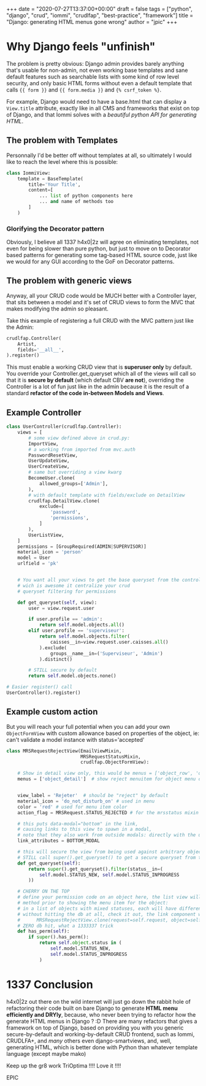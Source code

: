 +++
date = "2020-07-27T13:37:00+00:00"
draft = false
tags = ["python", "django", "crud", "iommi", "crudlfap", "best-practice", "framework"]
title = "Django: generating HTML menus gone wrong"
author = "jpic"
+++

# Why Django feels "unfinish"

The problem is pretty obvious: Django admin provides barely anything that's
usable for non-admin, not even working base templates and sane default features
such as searchable lists with some kind of row level security, and only basic
HTML forms without even a default template that calls `{{ form }}` and `{{
form.media }}` and `{% csrf_token %}`.

For example, Django would need to have a base.html that can display a
`View.title` attribute, exactly like in all CMS and frameworks that exist on
top of Django, and that Iommi solves with a *beautiful python API for
generating HTML*.

## The problem with Templates

Personnally I'd be better off without templates at all, so ultimately I would
like to reach the level where this is possible:

```python
class IommiView:
    template = BaseTemplate(
        title='Your Title',
        content=[
            ... list of python components here
            ... and name of methods too
        ]
    )
```

### Glorifying the Decorator pattern

Obviously, I believe all 1337 h4x0|2z will agree on eliminating templates, not
even for being slower than pure python, but just to move on to Decorator based
patterns for generating some tag-based HTML source code, just like we would for
any GUI according to the GoF on Decorator patterns.

## The problem with generic views

Anyway, all your CRUD code would be MUCH better with a Controller layer, that
sits between a model and it's set of CRUD views to form the MVC that makes
modifying the admin so pleasant.

Take this example of registering a full CRUD with the MVC pattern just like the
Admin:

```python
crudlfap.Controller(
    Artist,
    fields='__all__',
).register()
```

This must enable a working CRUD view that is **superuser only** by default. You
override your Controller.get_queryset which all of the views will call so that
it is **secure by default** (which default CBV **are not**), overriding the
Controller is a lot of fun just like in the admin because it is the result of a
standard **refactor of the code in-between Models and Views**.

## Example Controller

```python
class UserController(crudlfap.Controller):
    views = [
        # some view defined above in crud.py:
        ImportView,
        # a working from imported from mvc.auth
        PasswordResetView,
        UserUpdateView,
        UserCreateView,
        # same but overriding a view kwarg
        BecomeUser.clone(
            allowed_groups=['Admin'],
        ),
        # with default template with fields/exclude on DetailView
        crudlfap.DetailView.clone(
            exclude=[
                'password',
                'permissions',
            ]
        ),
        UserListView,
    ]
    permissions = [GroupRequired(ADMIN|SUPERVISOR)]
    material_icon = 'person'
    model = User
    urlfield = 'pk'


    # You want all your views to get the base queryset from the controller
    # wich is awesome it centralize your crud
    # queryset filtering for permissions

    def get_queryset(self, view):
        user = view.request.user

        if user.profile == 'admin':
            return self.model.objects.all()
        elif user.profile == 'superviseur':
            return self.model.objects.filter(
                caisses__in=view.request.user.caisses.all()
            ).exclude(
                groups__name__in=('Superviseur', 'Admin')
            ).distinct()

        # STILL secure by default
        return self.model.objects.none()

# Easier register() call
UserController().register()
```

## Example custom action

But you will reach your full potential when you can add your own
`ObjectFormView` with custom allowance based on properties of the object, ie:
can't validate a model instance with status='accepted'

```python
class MRSRequestRejectView(EmailViewMixin,
                           MRSRequestStatusMixin,
                           crudlfap.ObjectFormView):

    # Show in detail view only, this would be menus = ['object_row', 'object_detail'] by default
    menus = ['object_detail']  # show reject menuitem for object menu of the detail page only !


    view_label = 'Rejeter'  # should be "reject" by default
    material_icon = 'do_not_disturb_on' # used in menu
    color = 'red' # used for menu item color
    action_flag = MRSRequest.STATUS_REJECTED # for the mrsstatus mixin

    # this puts data-modal="bottom" in the link,
    # causing links to this view to spawn in a modal,
    # note that they also work from outside modals: directly with the url
    link_attributes = BOTTOM_MODAL

    # this will secure the view from being used against arbitrary objects
    # STILL call super().get_queryset() to get a secure queryset from the controller
    def get_queryset(self):
        return super().get_queryset().filter(status__in=(
            self.model.STATUS_NEW, self.model.STATUS_INPROGRESS
        ))

    # CHERRY ON THE TOP
    # define your permission code on an object here, the list view will call this
    # method prior to showing the menu item for the object:
    # in a list of objects with mixed statuses, each will have different menuitems
    # without hitting the db at all, check it out, the link component will call
    #      MRSRequestRejectView.clone(request=self.request, object=self.object).has_perm()
    # ZERO db hit, what a 1333337 trick
    def has_perm(self):
        if super().has_perm():
            return self.object.status in (
                self.model.STATUS_NEW,
                self.model.STATUS_INPROGRESS
            )
```

# 1337 Conclusion

h4x0|2z out there on the wild internet will just go down the rabbit hole of
refactoring their code built on bare Django to generate **HTML menu efficiently
and DRYly**, because, who never been trying to refactor how the generate HTML
menus in Django ? :D There are many refactors that gives a framework on top of
Django, based on providing you with you generic secure-by-default and
working-by-default CRUD frontend, such as Iommi, CRUDLFA+, and *many* others
even django-smartviews, and, well, generating HTML, which is better done with
Python than whatever template language (except maybe mako)

Keep up the gr8 work TriOptima !!!! Love it !!!!

EPIC
